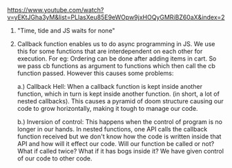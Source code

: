 https://www.youtube.com/watch?v=yEKtJGha3yM&list=PLlasXeu85E9eWOpw9jxHOQyGMRiBZ60aX&index=2

1. "Time, tide and JS waits for none"
2. Callback function enables us to do async programming in JS. We use this for some functions that are interdependent on each other for execution. For eg: Ordering can be done after adding items in cart. So we pass cb functions as argument to functions which then call the cb function passed. However this causes some problems:
   
     a.) Callback Hell: When a callback function is kept inside another function, which in turn is kept inside another function. (in short, a lot of nested callbacks). This causes a pyramid of doom structure causing our code to grow horizontally, making it tough to manage our code.
   
     b.) Inversion of control: This happens when the control of program is no longer in our hands. In nested functions, one API calls the callback function received but we don't know how the code is written inside that API and how will it effect our code. Will our function be called or not? What if called twice? What if it has bogs inside it? We have given control of our code to other code. 
